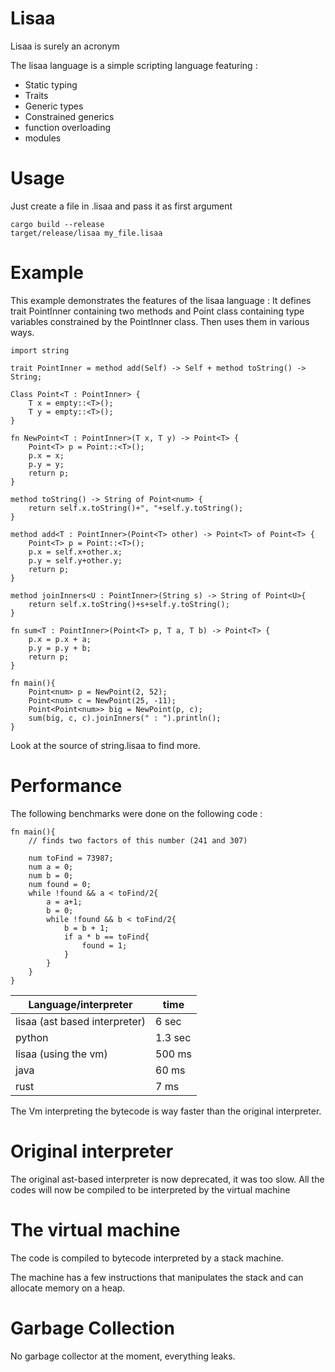 # Lisaa

Lisaa is surely an acronym

The lisaa language is a simple scripting language featuring :

* Static typing
* Traits
* Generic types
* Constrained generics
* function overloading
* modules

# Usage

Just create a file in .lisaa and pass it as first argument

```
cargo build --release
target/release/lisaa my_file.lisaa
```


# Example
This example demonstrates the features of the lisaa language : 
It defines trait PointInner containing two methods and Point class containing type variables constrained by the PointInner class. 
Then uses them in various ways.
```
import string

trait PointInner = method add(Self) -> Self + method toString() -> String;

Class Point<T : PointInner> {
    T x = empty::<T>();
    T y = empty::<T>();
}

fn NewPoint<T : PointInner>(T x, T y) -> Point<T> {
    Point<T> p = Point::<T>();
    p.x = x;
    p.y = y;
    return p;
}

method toString() -> String of Point<num> {
    return self.x.toString()+", "+self.y.toString();
}

method add<T : PointInner>(Point<T> other) -> Point<T> of Point<T> {
    Point<T> p = Point::<T>();
    p.x = self.x+other.x;
    p.y = self.y+other.y;
    return p;
}

method joinInners<U : PointInner>(String s) -> String of Point<U>{
    return self.x.toString()+s+self.y.toString();
}

fn sum<T : PointInner>(Point<T> p, T a, T b) -> Point<T> {
    p.x = p.x + a;
    p.y = p.y + b;
    return p;
}

fn main(){
    Point<num> p = NewPoint(2, 52);
    Point<num> c = NewPoint(25, -11);
    Point<Point<num>> big = NewPoint(p, c);
    sum(big, c, c).joinInners(" : ").println();
}
```

Look at the source of string.lisaa to find more.

# Performance

The following benchmarks were done on the following code :
```
fn main(){
    // finds two factors of this number (241 and 307) 

    num toFind = 73987;
    num a = 0;
    num b = 0;
    num found = 0;
    while !found && a < toFind/2{
        a = a+1;
        b = 0;
        while !found && b < toFind/2{
            b = b + 1;
            if a * b == toFind{
                found = 1;
            }
        }
    }
}
```

| Language/interpreter | time  |
| -------------------- | --------- |
| lisaa (ast based interpreter) | 6 sec |
| python | 1.3 sec |
| lisaa (using the vm) | 500 ms |
| java | 60 ms |
| rust | 7 ms |

The Vm interpreting the bytecode is way faster than the original interpreter.

# Original interpreter

The original ast-based interpreter is now deprecated, it was too slow.
All the codes will now be compiled to be interpreted by the virtual machine

# The virtual machine

The code is compiled to bytecode interpreted by a stack machine.

The machine has a few instructions that manipulates the stack and can allocate memory on a heap.

# Garbage Collection

No garbage collector at the moment, everything leaks.

